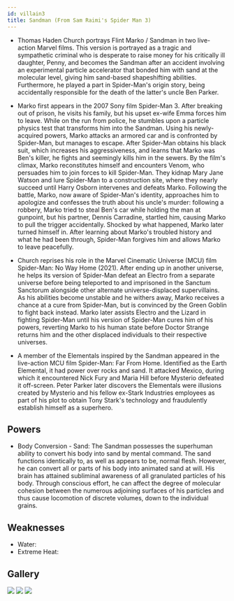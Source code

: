 ```yaml
---
id: villain3
title: Sandman (From Sam Raimi's Spider Man 3)
---
```


- Thomas Haden Church portrays Flint Marko / Sandman in two live-action Marvel films. This version is portrayed as a tragic and sympathetic criminal who is desperate to raise money for his critically ill daughter, Penny, and becomes the Sandman after an accident involving an experimental particle accelerator that bonded him with sand at the molecular level, giving him sand-based shapeshifting abilities. Furthermore, he played a part in Spider-Man's origin story, being accidentally responsible for the death of the latter's uncle Ben Parker.

- Marko first appears in the 2007 Sony film Spider-Man 3. After breaking out of prison, he visits his family, but his upset ex-wife Emma forces him to leave. While on the run from police, he stumbles upon a particle physics test that transforms him into the Sandman. Using his newly-acquired powers, Marko attacks an armored car and is confronted by Spider-Man, but manages to escape. After Spider-Man obtains his black suit, which increases his aggressiveness, and learns that Marko was Ben's killer, he fights and seemingly kills him in the sewers. By the film's climax, Marko reconstitutes himself and encounters Venom, who persuades him to join forces to kill Spider-Man. They kidnap Mary Jane Watson and lure Spider-Man to a construction site, where they nearly succeed until Harry Osborn intervenes and defeats Marko. Following the battle, Marko, now aware of Spider-Man's identity, approaches him to apologize and confesses the truth about his uncle's murder: following a robbery, Marko tried to steal Ben's car while holding the man at gunpoint, but his partner, Dennis Carradine, startled him, causing Marko to pull the trigger accidentally. Shocked by what happened, Marko later turned himself in. After learning about Marko's troubled history and what he had been through, Spider-Man forgives him and allows Marko to leave peacefully.

- Church reprises his role in the Marvel Cinematic Universe (MCU) film Spider-Man: No Way Home (2021). After ending up in another universe, he helps its version of Spider-Man defeat an Electro from a separate universe before being teleported to and imprisoned in the Sanctum Sanctorum alongside other alternate universe-displaced supervillains. As his abilities become unstable and he withers away, Marko receives a chance at a cure from Spider-Man, but is convinced by the Green Goblin to fight back instead. Marko later assists Electro and the Lizard in fighting Spider-Man until his version of Spider-Man cures him of his powers, reverting Marko to his human state before Doctor Strange returns him and the other displaced individuals to their respective universes.

- A member of the Elementals inspired by the Sandman appeared in the live-action MCU film Spider-Man: Far From Home. Identified as the Earth Elemental, it had power over rocks and sand. It attacked Mexico, during which it encountered Nick Fury and Maria Hill before Mysterio defeated it off-screen. Peter Parker later discovers the Elementals were illusions created by Mysterio and his fellow ex-Stark Industries employees as part of his plot to obtain Tony Stark's technology and fraudulently establish himself as a superhero.

## Powers
- Body Conversion - Sand: The Sandman possesses the superhuman ability to convert his body into sand by mental command. The sand functions identically to, as well as appears to be, normal flesh. However, he can convert all or parts of his body into animated sand at will. His brain has attained subliminal awareness of all granulated particles of his body. Through conscious effort, he can affect the degree of molecular cohesion between the numerous adjoining surfaces of his particles and thus cause locomotion of discrete volumes, down to the individual grains.

## Weaknesses
- Water:
- Extreme Heat:

## Gallery

![](https://static1.colliderimages.com/wordpress/wp-content/uploads/2021/09/spider-man-3-thomas-haden-church-sandman.jpg) ![](https://i.ytimg.com/vi/to29LvuColU/sddefault.jpg) ![](https://images.thedirect.com/media/photos/sandman-spider-man.jpg)
